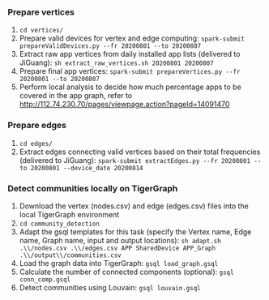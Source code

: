 ### Prepare vertices
1. `cd vertices/`
2. Prepare valid devices for vertex and edge computing: `spark-submit prepareValidDevices.py --fr 20200801 --to 20200807`
3. Extract raw app vertices from daily installed app lists (delivered to JiGuang): `sh extract_raw_vertices.sh 20200801 20200807`
4. Prepare final app vertices: `spark-submit prepareVertices.py --fr 20200801 --to 20200807`
5. Perform local analysis to decide how much percentage apps to be covered in the app graph, refer to http://112.74.230.70/pages/viewpage.action?pageId=14091470

### Prepare edges
1. `cd edges/`
2. Extract edges connecting valid vertices based on their total frequencies (delivered to JiGuang): `spark-submit extractEdges.py --fr 20200801 --to 20200801 --device_date 20200814`

### Detect communities locally on TigerGraph
1. Download the vertex (nodes.csv) and edge (edges.csv) files into the local TigerGraph environment
2. `cd community_detection`
3. Adapt the gsql templates for this task (specify the Vertex name, Edge name, Graph name, input and output locations): `sh adapt.sh .\\/nodes.csv .\\/edges.csv APP SharedDevice APP_Graph .\\/output\\/communities.csv`
4. Load the graph data into TigerGraph: `gsql load_graph.gsql` 
5. Calculate the number of connected components (optional): `gsql conn_comp.gsql`
6. Detect communities using Louvain: `gsql louvain.gsql`
